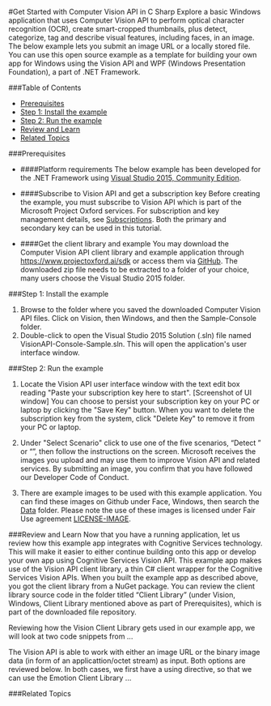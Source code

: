 <!-- 
NavPath: Computer Vision API
LinkLabel: Get Started in C#
Url: Computer-Vision-API/documentation/GetStarted
Weight: 94
-->

#Get Started with Computer Vision API in C Sharp
Explore a basic Windows application that uses Computer Vision API to perform optical character recognition (OCR), create smart-cropped thumbnails, plus detect, categorize, tag and describe visual features, including faces, in an image. The below example lets you submit an image URL or a locally stored file. You can use this open source example as a template for building your own app for Windows using the Vision API and WPF (Windows Presentation Foundation), a part of .NET Framework.

###Table of Contents
* [Prerequisites](#Prerequisites)
* [Step 1: Install the example](#Step1)
* [Step 2: Run the example](#Step2)
* [Review and Learn](#Review)   
* [Related Topics](#Related)

###<a name="Prerequisites">Prerequisites</a>

  * ####Platform requirements
The below example has been developed for the .NET Framework using [Visual Studio 2015, Community Edition](https://www.visualstudio.com/products/visual-studio-community-vs). 

  * ####Subscribe to Vision API and get a subscription key 
Before creating the example, you must subscribe to Vision API which is part of the Microsoft Project Oxford services. For subscription and key management details, see [Subscriptions](https://www.projectoxford.ai/vision). Both the primary and secondary key can be used in this tutorial. 

  * ####Get the client library and example
You may download the Computer Vision API client library and example application through https://www.projectoxford.ai/sdk or access them via [GitHub](https://github.com/Microsoft/ProjectOxford-ClientSDK-Dev/tree/vision-build-2016/Vision/Windows). The downloaded zip file needs to be extracted to a folder of your choice, many users choose the Visual Studio 2015 folder.

###<a name="Step1">Step 1: Install the example</a>

1.	Browse to the folder where you saved the downloaded Computer Vision API files. Click on Vision, then Windows, and then the Sample-Console folder.
2.	Double-click to open the Visual Studio 2015 Solution (.sln) file named VisionAPI-Console-Sample.sln. This will open the application's user interface window.

###<a name="Step2">Step 2: Run the example</a>

1.	Locate the Vision API user interface window with the text edit box reading "Paste your subscription key here to start".
[Screenshot of UI window]
You can choose to persist your subscription key on your PC or laptop by clicking the "Save Key" button. When you want to delete the subscription key from the system, click "Delete Key" to remove it from your PC or laptop.

2.	Under "Select Scenario" click to use one of the five scenarios, “Detect ” or “”, then follow the instructions on the screen. Microsoft receives the images you upload and may use them to improve Vision API and related services. By submitting an image, you confirm that you have followed our Developer Code of Conduct.
3.	There are example images to be used with this example application. You can find these images on Github under Face, Windows, then search the [Data](https://github.com/Microsoft/ProjectOxford-ClientSDK-Dev/tree/vision-build-2016/Face/Windows/Data) folder. Please note the use of these images is licensed under Fair Use agreement [LICENSE-IMAGE](https://github.com/Microsoft/ProjectOxford-ClientSDK/blob/master/LICENSE-IMAGE.md).

###<a name="Review">Review and Learn</a>
Now that you have a running application, let us review how this example app integrates with Cognitive Services technology. This will make it easier to either continue building onto this app or develop your own app using Cognitive Services Vision API. 
This example app makes use of the Vision API client library, a thin C# client wrapper for the Cognitive Services Vision APIs. When you built the example app as described above, you got the client library from a NuGet package. You can review the client library source code in the folder titled “Client Library” (under Vision, Windows, Client Library mentioned above as part of Prerequisites), which is part of the downloaded file repository. 

Reviewing how the Vision Client Library gets used in our example app, we will look at two code snippets from ...

The Vision API is able to work with either an image URL or the binary image data (in form of an applicattion/octet stream) as input. Both options are reviewed below. In both cases, we first have a using directive, so that we can use the Emotion Client Library ...

###<a name="Related">Related Topics</a>

